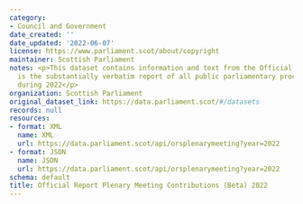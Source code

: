 ```yaml
---
category:
- Council and Government
date_created: ''
date_updated: '2022-06-07'
license: https://www.parliament.scot/about/copyright
maintainer: Scottish Parliament
notes: <p>This dataset contains information and text from the Official Report, which
  is the substantially verbatim report of all public parliamentary proceedings taken
  during 2022</p>
organization: Scottish Parliament
original_dataset_link: https://data.parliament.scot/#/datasets
records: null
resources:
- format: XML
  name: XML
  url: https://data.parliament.scot/api/orsplenarymeeting?year=2022
- format: JSON
  name: JSON
  url: https://data.parliament.scot/api/orsplenarymeeting?year=2022
schema: default
title: Official Report Plenary Meeting Contributions (Beta) 2022
---
```


